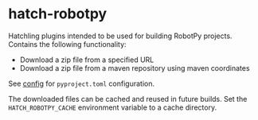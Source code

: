 hatch-robotpy
=============

Hatchling plugins intended to be used for building RobotPy projects. Contains
the following functionality:

* Download a zip file from a specified URL
* Download a zip file from a maven repository using maven coordinates

See [config](src/hatch_robotpy/config.py) for `pyproject.toml` configuration.

The downloaded files can be cached and reused in future builds. Set the
`HATCH_ROBOTPY_CACHE` environment variable to a cache directory.
